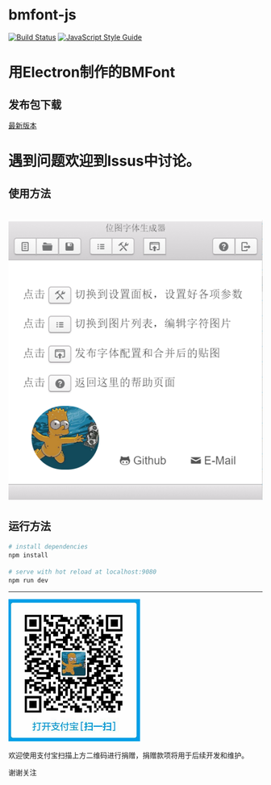 # bmfont-js

[1]: https://api.travis-ci.org/elisaday/bmfont-js.svg?branch=master
[2]: https://travis-ci.org/elisaday/bmfont-js
[3]: https://img.shields.io/badge/code_style-standard-brightgreen.svg
[4]: https://standardjs.com

[![Build Status][1]][2] [![JavaScript Style Guide][3]][4]

用Electron制作的BMFont
===

## 发布包下载
[最新版本](https://github.com/elisaday/bmfont-js/releases/download/v1.0.0/bmfont-js.Setup.1.0.0.exe)

遇到问题欢迎到Issus中讨论。
===

## 使用方法

![使用方法](images/usage.png)
===

## 运行方法

``` bash
# install dependencies
npm install

# serve with hot reload at localhost:9080
npm run dev

```

-----------------

![支付宝](donate.png)

欢迎使用支付宝扫描上方二维码进行捐赠，捐赠款项将用于后续开发和维护。

谢谢关注